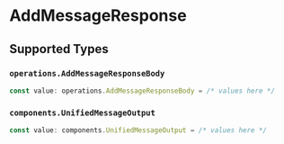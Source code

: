 # AddMessageResponse


## Supported Types

### `operations.AddMessageResponseBody`

```typescript
const value: operations.AddMessageResponseBody = /* values here */
```

### `components.UnifiedMessageOutput`

```typescript
const value: components.UnifiedMessageOutput = /* values here */
```

